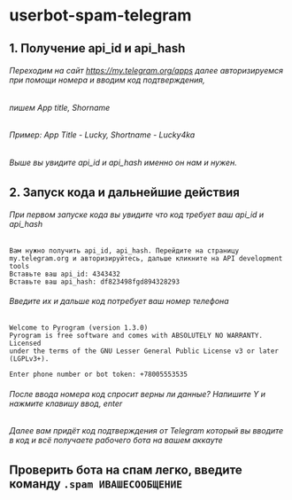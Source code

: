 # userbot-spam-telegram

## 1. Получение api_id и api_hash
###### Переходим на сайт https://my.telegram.org/apps далее авторизируемся при помощи номера и вводим код подтверждения,
###### пишем App title, Shorname
###### Пример: App Title - Lucky, Shortname - Lucky4ka
###### Выше вы увидите api_id и api_hash именно он нам и нужен.

## 2. Запуск кода и дальнейшие действия
###### При первом запуске кода вы увидите что код требует ваш api_id и api_hash

```
Вам нужно получить api_id, api_hash. Перейдите на страницу my.telegram.org и авторизируйтесь, дальше кликните на API development tools
Вставьте ваш api_id: 4343432
Вставьте ваш api_hash: df823498fgd894328293
```

###### Введите их и дальше код потребует ваш номер телефона
```
Welcome to Pyrogram (version 1.3.0)
Pyrogram is free software and comes with ABSOLUTELY NO WARRANTY. Licensed
under the terms of the GNU Lesser General Public License v3 or later (LGPLv3+).

Enter phone number or bot token: +78005553535
```
###### После ввода номера код спросит верны ли данные? Напишите Y и нажмите клавишу ввод, enter
###### Далее вам придёт код подтверждения от Telegram который вы вводите в код и всё получаете рабочего бота на вашем аккауте

## Проверить бота на спам легко, введите команду ```.spam ИВАШЕСООБЩЕНИЕ```
